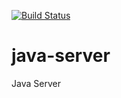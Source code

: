 [![Build Status](https://travis-ci.org/esanmiguelc/java-server.svg?branch=master)](https://travis-ci.org/esanmiguelc/java-server)

# java-server
Java Server

